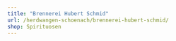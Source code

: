 ```yaml
---
title: "Brennerei Hubert Schmid"
url: /herdwangen-schoenach/brennerei-hubert-schmid/
shop: Spirituosen
---
```

